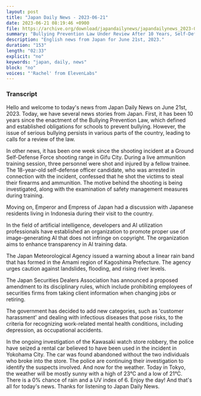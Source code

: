 ```yaml
---
layout: post
title: "Japan Daily News - 2023-06-21"
date: 2023-06-21 08:19:46 +0900
file: https://archive.org/download/japandailynews/japandailynews_2023-06-21.mp3
summary: "Bullying Prevention Law Under Review After 10 Years, Self-Defense Force Shooting Incident Investigation Continues, & more…"
description: "English news from Japan for June 21st, 2023."
duration: "153"
length: "02:33"
explicit: "no"
keywords: "japan, daily, news"
block: "no"
voices: "'Rachel' from ElevenLabs"
---
```


### Transcript

Hello and welcome to today's news from Japan Daily News on June 21st, 2023. Today, we have several news stories from Japan. First, it has been 10 years since the enactment of the Bullying Prevention Law, which defined and established obligations for schools to prevent bullying. However, the issue of serious bullying persists in various parts of the country, leading to calls for a review of the law.

In other news, it has been one week since the shooting incident at a Ground Self-Defense Force shooting range in Gifu City. During a live ammunition training session, three personnel were shot and injured by a fellow trainee. The 18-year-old self-defense officer candidate, who was arrested in connection with the incident, confessed that he shot the victims to steal their firearms and ammunition. The motive behind the shooting is being investigated, along with the examination of safety management measures during training.

Moving on, Emperor and Empress of Japan had a discussion with Japanese residents living in Indonesia during their visit to the country.

In the field of artificial intelligence, developers and AI utilization professionals have established an organization to promote proper use of image-generating AI that does not infringe on copyright. The organization aims to enhance transparency in AI training data.

The Japan Meteorological Agency issued a warning about a linear rain band that has formed in the Amami region of Kagoshima Prefecture. The agency urges caution against landslides, flooding, and rising river levels.

The Japan Securities Dealers Association has announced a proposed amendment to its disciplinary rules, which include prohibiting employees of securities firms from taking client information when changing jobs or retiring.

The government has decided to add new categories, such as 'customer harassment' and dealing with infectious diseases that pose risks, to the criteria for recognizing work-related mental health conditions, including depression, as occupational accidents.

In the ongoing investigation of the Kawasaki watch store robbery, the police have seized a rental car believed to have been used in the incident in Yokohama City. The car was found abandoned without the two individuals who broke into the store. The police are continuing their investigation to identify the suspects involved.
 And now for the weather. Today in Tokyo, the weather will be mostly sunny with a high of 23°C and a low of 21°C. There is a 0% chance of rain and a UV index of 6. Enjoy the day!  And that's all for today's news. Thanks for listening to Japan Daily News.
